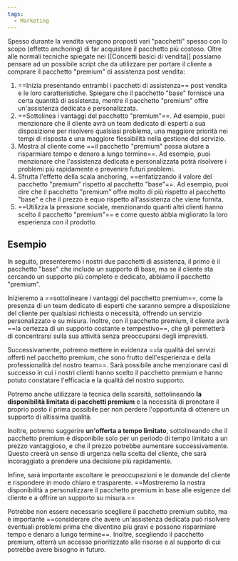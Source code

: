 ```yaml
---
tags:
  - Marketing
---
```



Spesso durante la vendita vengono proposti vari "pacchetti" spesso con lo scopo (effetto anchoring) di far acquistare il pacchetto più costoso.
Oltre alle normali tecniche spiegate nei [[Concetti basici di vendita]] possiamo 
pensare ad un possibile script che da  utilizzare per portare il cliente a comprare il pacchetto "premium" di assistenza post vendita:

1. ==Inizia presentando entrambi i pacchetti di assistenza== post vendita e le loro caratteristiche. Spiegare che il pacchetto "base" fornisce una certa quantità di assistenza, mentre il pacchetto "premium" offre un'assistenza dedicata e personalizzata. 
2. ==Sottolinea i vantaggi del pacchetto "premium"==. Ad esempio, puoi menzionare che il cliente avrà un team dedicato di esperti a sua disposizione per risolvere qualsiasi problema, una maggiore priorità nei tempi di risposta e una maggiore flessibilità nella gestione del servizio.    
3. Mostra al cliente come ==il pacchetto "premium" possa aiutare a risparmiare tempo e denaro a lungo termine==. Ad esempio, puoi menzionare che l'assistenza dedicata e personalizzata potrà risolvere i problemi più rapidamente e prevenire futuri problemi.  
4. Sfrutta l'effetto della scala anchoring, ==enfatizzando il valore del pacchetto "premium" rispetto al pacchetto "base"==. Ad esempio, puoi dire che il pacchetto "premium" offre molto di più rispetto al pacchetto "base" e che il prezzo è equo rispetto all'assistenza che viene fornita.    
5. ==Utilizza la pressione sociale, menzionando quanti altri clienti hanno scelto il pacchetto "premium"== e come questo abbia migliorato la loro esperienza con il prodotto.

## Esempio

In seguito, presenteremo i nostri due pacchetti di assistenza, il primo è il pacchetto "base" che include un supporto di base, ma se il cliente sta cercando un supporto più completo e dedicato, abbiamo il pacchetto "premium".

Inizieremo a ==sottolineare i vantaggi del pacchetto premium==, come la presenza di un team dedicato di esperti che saranno sempre a disposizione del cliente per qualsiasi richiesta o necessità, offrendo un servizio personalizzato e su misura. Inoltre, con il pacchetto premium, il cliente avrà ==la certezza di un supporto costante e tempestivo==, che gli permetterà di concentrarsi sulla sua attività senza preoccuparsi degli imprevisti.

Successivamente, potremo mettere in evidenza ==la qualità dei servizi offerti nel pacchetto premium, che sono frutto dell'esperienza e della professionalità del nostro team==. Sarà possibile anche menzionare casi di successo in cui i nostri clienti hanno scelto il pacchetto premium e hanno potuto constatare l'efficacia e la qualità del nostro supporto.

Potremo anche utilizzare la tecnica della scarsità, sottolineando **la disponibilità limitata di pacchetti premium** e la necessità di prenotare il proprio posto il prima possibile per non perdere l'opportunità di ottenere un supporto di altissima qualità.

Inoltre, potremo suggerire **un'offerta a tempo limitato**, sottolineando che il pacchetto premium è disponibile solo per un periodo di tempo limitato a un prezzo vantaggioso, e che il prezzo potrebbe aumentare successivamente. Questo creerà un senso di urgenza nella scelta del cliente, che sarà incoraggiato a prendere una decisione più rapidamente.

Infine, sarà importante ascoltare le preoccupazioni e le domande del cliente e rispondere in modo chiaro e trasparente. ==Mostreremo la nostra disponibilità a personalizzare il pacchetto premium in base alle esigenze del cliente e a offrire un supporto su misura.==

Potrebbe non essere necessario scegliere il pacchetto premium subito, ma è importante ==considerare che avere un'assistenza dedicata può risolvere eventuali problemi prima che diventino più gravi e possono risparmiare tempo e denaro a lungo termine==. Inoltre, scegliendo il pacchetto premium, otterrà un accesso prioritizzato alle risorse e al supporto di cui potrebbe avere bisogno in futuro.